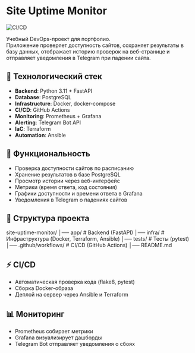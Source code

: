 # Site Uptime Monitor

![CI/CD](https://github.com/Sketney/site-uptime-monitor/actions/workflows/ci-cd.yml/badge.svg)

Учебный DevOps-проект для портфолио.  
Приложение проверяет доступность сайтов, сохраняет результаты в базу данных, 
отображает историю проверок на веб-странице и отправляет уведомления в Telegram при падении сайта.

## 🚀 Технологический стек
- **Backend**: Python 3.11 + FastAPI
- **Database**: PostgreSQL
- **Infrastructure**: Docker, docker-compose
- **CI/CD**: GitHub Actions
- **Monitoring**: Prometheus + Grafana
- **Alerting**: Telegram Bot API
- **IaC**: Terraform
- **Automation**: Ansible

## 🔧 Функциональность
- Проверка доступности сайтов по расписанию
- Хранение результатов в базе PostgreSQL
- Просмотр истории через веб-интерфейс
- Метрики (время ответа, код состояния)
- Графики доступности и времени ответа в Grafana
- Уведомления в Telegram о падениях сайтов

## 📂 Структура проекта
site-uptime-monitor/
│── app/ # Backend (FastAPI)
│── infra/ # Инфраструктура (Docker, Terraform, Ansible)
│── tests/ # Тесты (pytest)
│── .github/workflows/ # CI/CD (GitHub Actions)
│── README.md

## ⚡ CI/CD
- Автоматическая проверка кода (flake8, pytest)
- Сборка Docker-образа
- Деплой на сервер через Ansible и Terraform

## 📊 Мониторинг
- Prometheus собирает метрики
- Grafana визуализирует дашборды
- Telegram Bot отправляет уведомления о сбоях
